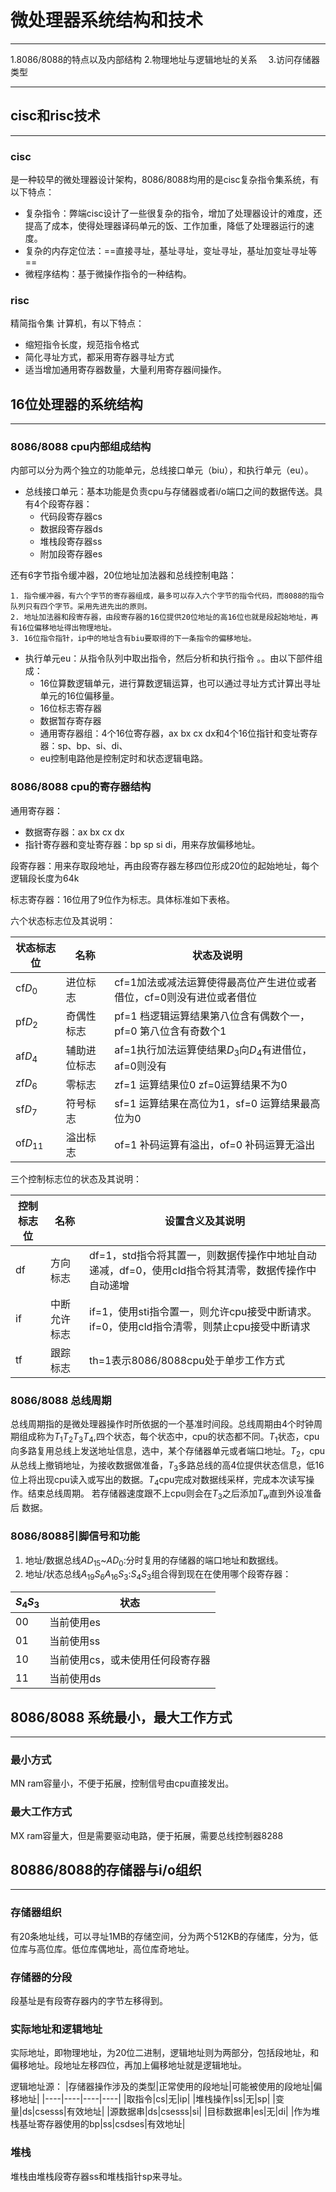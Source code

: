 # 微处理器系统结构和技术
----
1.8086/8088的特点以及内部结构
2.物理地址与逻辑地址的关系　
3.访问存储器类型

----
## cisc和risc技术
----
### cisc
是一种较早的微处理器设计架构，8086/8088均用的是cisc复杂指令集系统，有以下特点：
* 复杂指令：弊端cisc设计了一些很复杂的指令，增加了处理器设计的难度，还提高了成本，使得处理器译码单元的饭、工作加重，降低了处理器运行的速度。
* 复杂的内存定位法：==直接寻址，基址寻址，变址寻址，基址加变址寻址等==
* 微程序结构：基于微操作指令的一种结构。

### risc
精简指令集 计算机，有以下特点：
* 缩短指令长度，规范指令格式
* 简化寻址方式，都采用寄存器寻址方式
* 适当增加通用寄存器数量，大量利用寄存器间操作。

## 16位处理器的系统结构
----
### 8086/8088 cpu内部组成结构 

内部可以分为两个独立的功能单元，总线接口单元（biu），和执行单元（eu）。

* 总线接口单元：基本功能是负责cpu与存储器或者i/o端口之间的数据传送。具有4个段寄存器：
	* 代码段寄存器cs
	* 数据段寄存器ds
	* 堆栈段寄存器ss
	* 附加段寄存器es

还有6字节指令缓冲器，20位地址加法器和总线控制电路：

	1. 指令缓冲器，有六个字节的寄存器组成，最多可以存入六个字节的指令代码，而8088的指令队列只有四个字节。采用先进先出的原则。
	2. 地址加法器和段寄存器，由段寄存器的16位提供20位地址的高16位也就是段起始地址，再有16位偏移地址得出物理地址。
	3. 16位指令指针，ip中的地址含有biu要取得的下一条指令的偏移地址。

* 执行单元eu：从指令队列中取出指令，然后分析和执行指令 。。由以下部件组成：
	* 16位算数逻辑单元，进行算数逻辑运算，也可以通过寻址方式计算出寻址单元的16位偏移量。
	* 16位标志寄存器
	* 数据暂存寄存器
	* 通用寄存器组：4个16位寄存器，ax bx cx dx和4个16位指针和变址寄存器：sp、bp、si、di、
	* eu控制电路他是控制定时和状态逻辑电路。

### 8086/8088 cpu的寄存器结构 

通用寄存器：
* 数据寄存器：ax bx cx dx
* 指针寄存器和变址寄存器：bp sp si di，用来存放偏移地址。

段寄存器：用来存取段地址，再由段寄存器左移四位形成20位的起始地址，每个逻辑段长度为64k

标志寄存器：16位用了9位作为标志。具体标准如下表格。

六个状态标志位及其说明：

|状态标志位|名称|状态及说明|
|-----|-----|-----|
|cf$D_0$|进位标志|cf=1加法或减法运算使得最高位产生进位或者借位，cf=0则没有进位或者借位|
|pf$D_2$|奇偶性标志|pf=1 档逻辑运算结果第八位含有偶数个一，pf=0 第八位含有奇数个1|
|af$D_4$|辅助进位标志|af=1执行加法运算使结果$D_3$向$D_4$有进借位，af=0则没有|
|zf$D_6$|零标志|zf=1 运算结果位0 zf=0运算结果不为0 |
|sf$D_7$|符号标志|sf=1 运算结果在高位为1，sf=0 运算结果最高位为0|
|of$D_{11}$|溢出标志|of=1 补码运算有溢出，of=0 补码运算无溢出|

三个控制标志位的状态及其说明：

|控制标志位|名称|设置含义及其说明|
|----|-----|------|
|df|方向标志|df=1，std指令将其置一，则数据传操作中地址自动递减，df=0，使用cld指令将其清零，数据传操作中自动递增|
|if|中断允许标志|if=1，使用sti指令置一，则允许cpu接受中断请求。if=0，使用cld指令清零，则禁止cpu接受中断请求|
|tf|跟踪标志|th=1表示8086/8088cpu处于单步工作方式|

### 8086/8088 总线周期

总线周期指的是微处理器操作时所依据的一个基准时间段。总线周期由4个时钟周期组成称为$T_1$$T_2$$T_3$$T_4$,四个状态，每个状态中，cpu的状态都不同。$T_1$状态，cpu向多路复用总线上发送地址信息，选中，某个存储器单元或者端口地址。$T_2$，cpu从总线上撤销地址，为接收数据做准备，$T_3$多路总线的高4位提供状态信息，低16位上将出现cpu读入或写出的数据。$T_4$cpu完成对数据线采样，完成本次读写操作。结束总线周期。
若存储器速度跟不上cpu则会在$T_3$之后添加$T_w$直到外设准备后 数据。

### 8086/8088引脚信号和功能

1. 地址/数据总线$AD_{15}$~$AD_{0}$:分时复用的存储器的端口地址和数据线。
2. 地址/状态总线$A_{19}$$S_6$$A_{16}$$S_3$:$S_4$$S_3$组合得到现在在使用哪个段寄存器：

|$S_4$$S_3$|状态|
|----|----|
|00|当前使用es|
|01|当前使用ss|
|10|当前使用cs，或未使用任何段寄存器|
|11|当前使用ds|

## 8086/8088 系统最小，最大工作方式
-----
### 最小方式
MN ram容量小，不便于拓展，控制信号由cpu直接发出。
### 最大工作方式
MX ram容量大，但是需要驱动电路，便于拓展，需要总线控制器8288

## 80886/8088的存储器与i/o组织
----
### 存储器组织

有20条地址线，可以寻址1MB的存储空间，分为两个512KB的存储库，分为，低位库与高位库。低位库偶地址，高位库奇地址。

### 存储器的分段

段基址是有段寄存器内的字节左移得到。

### 实际地址和逻辑地址
实际地址，即物理地址，为20位二进制，逻辑地址则为两部分，包括段地址，和偏移地址。段地址左移四位，再加上偏移地址就是逻辑地址。

逻辑地址源：
|存储器操作涉及的类型|正常使用的段地址|可能被使用的段地址|偏移地址|
|----|----|----|----|
|取指令|cs|无|ip|
|堆栈操作|ss|无|sp|
|变量|ds|csesss|有效地址|
|源数据串|ds|csesss|si|
|目标数据串|es|无|di|
|作为堆栈基址寄存器使用的bp|ss|csdses|有效地址|

### 堆栈

堆栈由堆栈段寄存器ss和堆栈指针sp来寻址。



